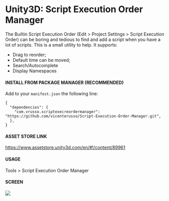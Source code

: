 # Unity3D: Script Execution Order Manager

The Builtin Script Execution Order (Edit > Project Settings > Script Execution Order) can be boring and tedious to find and add a script when you have a lot of scripts. This is a small utility to help. It supports:

 * Drag to reorder;
 * Default time can be moved;
 * Search/Autocomplete
 * Display Namespaces
 
#### INSTALL FROM PACKAGE MANAGER (RECOMMENDED)

Add to your `manifest.json` the following line:

```
{
  "dependencies": {
    "com.vrusso.scriptexecreordermanager": "https://github.com/vicenterusso/Script-Execution-Order-Manager.git",
  },
}
```

#### ASSET STORE LINK
 
https://www.assetstore.unity3d.com/en/#!/content/89961

#### USAGE

Tools > Script Execution Order Manager

#### SCREEN

![](https://i.imgur.com/s6QW3F8.png)

